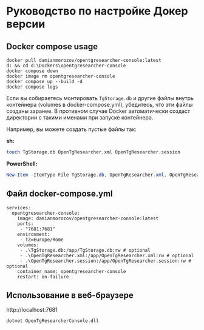 # Руководство по настройке Докер версии

## Docker compose usage
```
docker pull damianmorozov/opentgresearcher-console:latest
d: && cd d:\Dockers\opentgresearcher-console
docker compose down
docker image rm opentgresearcher-console
docker compose up --build -d
docker compose logs
```

Если вы собираетесь монтировать `TgStorage.db` и другие файлы внутрь контейнера (volumes в docker-compose.yml), убедитесь, что эти файлы созданы заранее. В противном случае Docker автоматически создаст директории с такими именами при запуске контейнера.

Например, вы можете создать пустые файлы так:

**sh:**
```sh
touch TgStorage.db OpenTgResearcher.xml OpenTgResearcher.session
```

**PowerShell:**
```powershell
New-Item -ItemType File TgStorage.db, OpenTgResearcher.xml, OpenTgResearcher.session
```



## Файл docker-compose.yml
```
services:
  opentgresearcher-console:
    image: damianmorozov/opentgresearcher-console:latest
    ports:
     - "7681:7681"
    environment:
     - TZ=Europe/Rome
    volumes:
     - .\TgStorage.db:/app/TgStorage.db:rw # optional
     - .\OpenTgResearcher.xml:/app/OpenTgResearcher.xml:rw # optional
     - .\OpenTgResearcher.session:/app/OpenTgResearcher.session:rw # optional
    container_name: opentgresearcher-console
    restart: on-failure
```

## Использование в веб-браузере
http://localhost:7681
```
dotnet OpenTgResearcherConsole.dll
```
